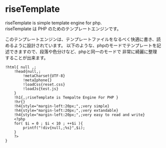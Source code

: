 riseTemplate
======================
riseTemplate is simple template engine for php.  
riseTemplate は PHP のためのテンプレートエンジンです。

このテンプレートエンジンは、テンプレートファイルをなるべく快適に書き、読めるように設計されています。
以下のような、phpのモードでテンプレートを記述できますので、段落や色分けなど、phpと同一のモードで
非常に綺麗に整理することが出来ます。


    !html{ null ,;
        !head{null,;
            !metaCharset{UTF-8}
            !metaIphone{}
            !loadCss{reset.css}
            !loadJs{test.js}
        }
        !h1{,;riseTemplate is Tempalte Engine For PHP }
        !hr{}
        !h4{style="margin-left:20px;",;very simple}
        !h4{style="margin-left:20px;",;very extandable}
        !h4{style="margin-left:20px;",;very easy to read and write}
        <?php
        for( $i = 0 ; $i < 10 ; ++$i ){
            printf("!div{null,;%s}",$i);
        }
        ?>
    }

